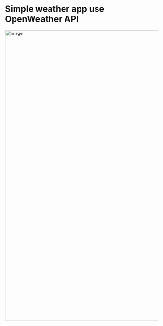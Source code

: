# Simple weather app use OpenWeather API
<img width="959" alt="image" src="https://github.com/nghinn1012/weather/assets/100118053/b2afb915-fdb1-4c72-999a-d3b80a6fc7dd">

